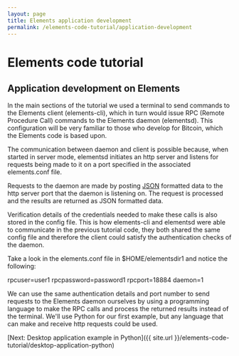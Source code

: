```yaml
---
layout: page
title: Elements application development
permalink: /elements-code-tutorial/application-development
---
```


# Elements code tutorial

## Application development on Elements

In the main sections of the tutorial we used a terminal to send commands to the Elements client (elements-cli), which in turn would issue RPC (Remote Procedure Call) commands to the Elements daemon (elementsd). This configuration will be very familiar to those who develop for Bitcoin, which the Elements code is based upon.

The communication between daemon and client is possible because, when started in server mode, elementsd initiates an http server and listens for requests being made to it on a port specified in the associated elements.conf file. 

Requests to the daemon are made by posting [JSON](https://www.json.org/) formatted data to the http server port that the daemon is listening on. The request is processed and the results are returned as JSON formatted data.

Verification details of the credentials needed to make these calls is also stored in the config file. This is how elements-cli and elementsd were able to communicate in the previous tutorial code, they both shared the same config file and therefore the client could satisfy the authentication checks of the daemon. 

Take a look in the elements.conf file in $HOME/elementsdir1 and notice the following:

<div class="console-output">rpcuser=user1
rpcpassword=password1
rpcport=18884
daemon=1
</div>

We can use the same authentication details and port number to send requests to the Elements daemon ourselves by using a programming language to make the RPC calls and process the returned results instead of the terminal. We'll use Python for our first example, but any language that can make and receive http requests could be used. 


[Next: Desktop application example in Python]({{ site.url }}/elements-code-tutorial/desktop-application-python)

